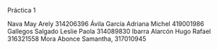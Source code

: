 Práctica 1  

Nava May Arely 314206396
Ávila García Adriana Michel 419001986
Gallegos Salgado Leslie Paola 314089830
Ibarra Alarcón Hugo Rafael 316321558
Mora Abonce Samantha, 317010945


